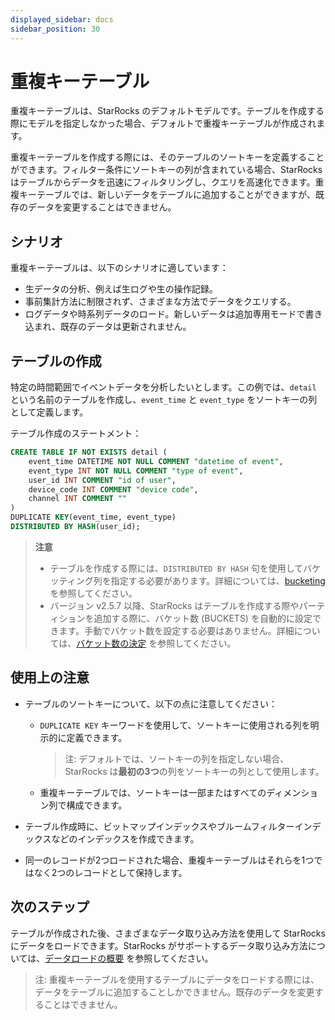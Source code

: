 ```yaml
---
displayed_sidebar: docs
sidebar_position: 30
---
```


# 重複キーテーブル

重複キーテーブルは、StarRocks のデフォルトモデルです。テーブルを作成する際にモデルを指定しなかった場合、デフォルトで重複キーテーブルが作成されます。

重複キーテーブルを作成する際には、そのテーブルのソートキーを定義することができます。フィルター条件にソートキーの列が含まれている場合、StarRocks はテーブルからデータを迅速にフィルタリングし、クエリを高速化できます。重複キーテーブルでは、新しいデータをテーブルに追加することができますが、既存のデータを変更することはできません。

## シナリオ

重複キーテーブルは、以下のシナリオに適しています：

- 生データの分析、例えば生ログや生の操作記録。
- 事前集計方法に制限されず、さまざまな方法でデータをクエリする。
- ログデータや時系列データのロード。新しいデータは追加専用モードで書き込まれ、既存のデータは更新されません。

## テーブルの作成

特定の時間範囲でイベントデータを分析したいとします。この例では、`detail` という名前のテーブルを作成し、`event_time` と `event_type` をソートキーの列として定義します。

テーブル作成のステートメント：

```SQL
CREATE TABLE IF NOT EXISTS detail (
    event_time DATETIME NOT NULL COMMENT "datetime of event",
    event_type INT NOT NULL COMMENT "type of event",
    user_id INT COMMENT "id of user",
    device_code INT COMMENT "device code",
    channel INT COMMENT ""
)
DUPLICATE KEY(event_time, event_type)
DISTRIBUTED BY HASH(user_id);
```

> **注意**
>
> - テーブルを作成する際には、`DISTRIBUTED BY HASH` 句を使用してバケッティング列を指定する必要があります。詳細については、[bucketing](../data_distribution/Data_distribution.md#bucketing) を参照してください。
> - バージョン v2.5.7 以降、StarRocks はテーブルを作成する際やパーティションを追加する際に、バケット数 (BUCKETS) を自動的に設定できます。手動でバケット数を設定する必要はありません。詳細については、[バケット数の決定](../data_distribution/Data_distribution.md#determine-the-number-of-buckets) を参照してください。

## 使用上の注意

- テーブルのソートキーについて、以下の点に注意してください：
  - `DUPLICATE KEY` キーワードを使用して、ソートキーに使用される列を明示的に定義できます。

    > 注: デフォルトでは、ソートキーの列を指定しない場合、StarRocks は**最初の3つ**の列をソートキーの列として使用します。

  - 重複キーテーブルでは、ソートキーは一部またはすべてのディメンション列で構成できます。

- テーブル作成時に、ビットマップインデックスやブルームフィルターインデックスなどのインデックスを作成できます。

- 同一のレコードが2つロードされた場合、重複キーテーブルはそれらを1つではなく2つのレコードとして保持します。

## 次のステップ

テーブルが作成された後、さまざまなデータ取り込み方法を使用して StarRocks にデータをロードできます。StarRocks がサポートするデータ取り込み方法については、[データロードの概要](../../loading/Loading_intro.md) を参照してください。
> 注: 重複キーテーブルを使用するテーブルにデータをロードする際には、データをテーブルに追加することしかできません。既存のデータを変更することはできません。